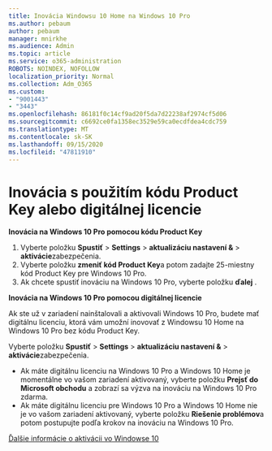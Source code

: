 ```yaml
---
title: Inovácia Windowsu 10 Home na Windows 10 Pro
ms.author: pebaum
author: pebaum
manager: mnirkhe
ms.audience: Admin
ms.topic: article
ms.service: o365-administration
ROBOTS: NOINDEX, NOFOLLOW
localization_priority: Normal
ms.collection: Adm_O365
ms.custom:
- "9001443"
- "3443"
ms.openlocfilehash: 86181f0c14cf9ad20f5da7d22238af2974cf5d06
ms.sourcegitcommit: c6692ce0fa1358ec3529e59ca0ecdfdea4cdc759
ms.translationtype: MT
ms.contentlocale: sk-SK
ms.lasthandoff: 09/15/2020
ms.locfileid: "47811910"
---
```

# <a name="upgrade-using-either-a-product-key-or-a-digital-license"></a>Inovácia s použitím kódu Product Key alebo digitálnej licencie

**Inovácia na Windows 10 Pro pomocou kódu Product Key**

1. Vyberte položku **Spustiť**  >  **Settings**  >  **aktualizáciu nastavení &**  >  **aktivácie**zabezpečenia.
2. Vyberte položku **zmeniť kód Product Key**a potom zadajte 25-miestny kód Product Key pre Windows 10 Pro.
3. Ak chcete spustiť inováciu na Windows 10 Pro, vyberte položku **ďalej** .

**Inovácia na Windows 10 Pro pomocou digitálnej licencie**

Ak ste už v zariadení nainštalovali a aktivovali Windows 10 Pro, budete mať digitálnu licenciu, ktorá vám umožní inovovať z Windowsu 10 Home na Windows 10 Pro bez kódu Product Key.

Vyberte položku **Spustiť**  >  **Settings**  >  **aktualizáciu nastavení &**  >  **aktivácie**zabezpečenia.

- Ak máte digitálnu licenciu na Windows 10 Pro a Windows 10 Home je momentálne vo vašom zariadení aktivovaný, vyberte položku **Prejsť do Microsoft obchodu** a zobrazí sa výzva na inováciu na Windows 10 Pro zdarma.
- Ak máte digitálnu licenciu pre Windows 10 Pro a Windows 10 Home nie je vo vašom zariadení aktivovaný, vyberte položku **Riešenie problémov**a potom postupujte podľa krokov na inováciu na Windows 10 Pro.

[Ďalšie informácie o aktivácii vo Windowse 10](https://support.microsoft.com/help/12440)